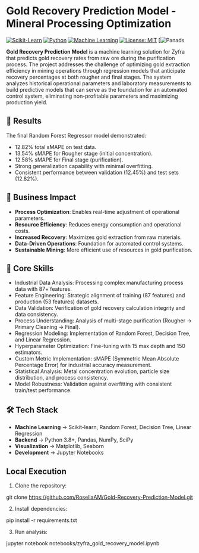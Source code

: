 # Gold Recovery Prediction Model - Mineral Processing Optimization

[![Scikit-Learn](https://img.shields.io/badge/Scikit--Learn-1.0%2B-orange?logo=scikit-learn)](https://scikit-learn.org/)
[![Python](https://img.shields.io/badge/Python-3.8%2B-blue?logo=python)](https://www.python.org/)
[![Machine Learning](https://img.shields.io/badge/Machine-Learning-blueviolet)]()
[![License: MIT](https://img.shields.io/badge/License-MIT-yellow.svg)](https://opensource.org/licenses/MIT)
[![Panads](https://img.shields.io/badge/Pandas-1.0%252B-brightgreen)

**Gold Recovery Prediction Model** is a machine learning solution for Zyfra that predicts gold recovery rates from raw ore during the purification process. The project addresses the challenge of optimizing gold extraction efficiency in mining operations through regression models that anticipate recovery percentages at both rougher and final stages. The system analyzes historical operational parameters and laboratory measurements to build predictive models that can serve as the foundation for an automated control system, eliminating non-profitable parameters and maximizing production yield.

## 🚀 Results
The final Random Forest Regressor model demonstrated:
* 12.82% total sMAPE on test data.
* 13.54% sMAPE for Rougher stage (initial concentration).
* 12.58% sMAPE for Final stage (purification).
* Strong generalization capability with minimal overfitting.
* Consistent performance between validation (12.45%) and test sets (12.82%).

## 💼 Business Impact
* **Process Optimization**: Enables real-time adjustment of operational parameters.
* **Resource Efficiency**: Reduces energy consumption and operational costs.
* **Increased Recovery**: Maximizes gold extraction from raw materials.
* **Data-Driven Operations**: Foundation for automated control systems.
* **Sustainable Mining**: More efficient use of resources in gold purification.

## 🎯 Core Skills
* Industrial Data Analysis: Processing complex manufacturing process data with 87+ features.
* Feature Engineering: Strategic alignment of training (87 features) and production (53 features) datasets.
* Data Validation: Verification of gold recovery calculation integrity and data consistency.
* Process Understanding: Analysis of multi-stage purification (Rougher → Primary Cleaning → Final).
* Regression Modeling: Implementation of Random Forest, Decision Tree, and Linear Regression.
* Hyperparameter Optimization: Fine-tuning with 15 max depth and 150 estimators.
* Custom Metric Implementation: sMAPE (Symmetric Mean Absolute Percentage Error) for industrial accuracy measurement.
* Statistical Analysis: Metal concentration evolution, particle size distribution, and process consistency.
* Model Robustness: Validation against overfitting with consistent train/test performance.

## 🛠️ Tech Stack
* **Machine Learning** → Scikit-learn, Random Forest, Decision Tree, Linear Regression
* **Backend** → Python 3.8+, Pandas, NumPy, SciPy
* **Visualization** → Matplotlib, Seaborn
* **Development** → Jupyter Notebooks

## Local Execution
1. Clone the repository:

git clone https://github.com/RosellaAM/Gold-Recovery-Prediction-Model.git

2. Install dependencies:

pip install -r requirements.txt

3. Run analysis:

  jupyter notebook notebooks/zyfra_gold_recovery_model.ipynb
